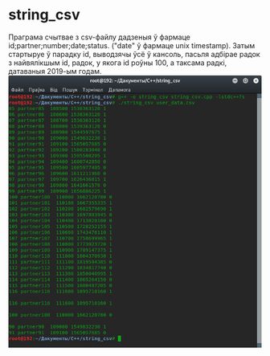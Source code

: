 # string_csv

Праграма счытвае з csv-файлу дадзеныя ў фармаце id;partner;number;date;status. ("date" ў фармаце unix timestamp).
Затым стартыруе ў парадку id, выводзячы ўсё ў кансоль, пасьля адбірае радок з найвялікшым id, радок, у якога id роўны 100, а таксама радкі, датаваныя 2019-ым годам.
![Прыклад выпаўненьня праграмы](string_csv.png)
